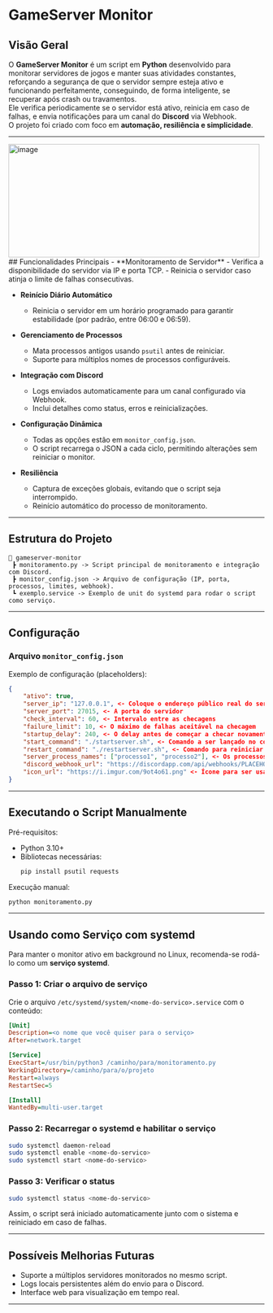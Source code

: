 # GameServer Monitor

## Visão Geral
O **GameServer Monitor** é um script em **Python** desenvolvido para monitorar servidores de jogos e manter suas atividades constantes, reforçando a segurança de que o servidor sempre esteja ativo e funcionando perfeitamente, conseguindo, de forma inteligente, se recuperar após crash ou travamentos.  
Ele verifica periodicamente se o servidor está ativo, reinicia em caso de falhas, e envia notificações para um canal do **Discord** via Webhook.  
O projeto foi criado com foco em **automação, resiliência e simplicidade**.

---
<img width="494" height="223" alt="image" src="https://github.com/user-attachments/assets/5e17b387-ceb5-470c-911c-7d90965507c9" />
## Funcionalidades Principais
- **Monitoramento de Servidor**
  - Verifica a disponibilidade do servidor via IP e porta TCP.
  - Reinicia o servidor caso atinja o limite de falhas consecutivas.

- **Reinício Diário Automático**
  - Reinicia o servidor em um horário programado para garantir estabilidade (por padrão, entre 06:00 e 06:59).

- **Gerenciamento de Processos**
  - Mata processos antigos usando `psutil` antes de reiniciar.
  - Suporte para múltiplos nomes de processos configuráveis.

- **Integração com Discord**
  - Logs enviados automaticamente para um canal configurado via Webhook.
  - Inclui detalhes como status, erros e reinicializações.

- **Configuração Dinâmica**
  - Todas as opções estão em `monitor_config.json`.
  - O script recarrega o JSON a cada ciclo, permitindo alterações sem reiniciar o monitor.

- **Resiliência**
  - Captura de exceções globais, evitando que o script seja interrompido.
  - Reinício automático do processo de monitoramento.

---

## Estrutura do Projeto

```
📂 gameserver-monitor
 ┣ monitoramento.py -> Script principal de monitoramento e integração com Discord.
 ┣ monitor_config.json -> Arquivo de configuração (IP, porta, processos, limites, webhook).
 ┗ exemplo.service -> Exemplo de unit do systemd para rodar o script como serviço.
```

---

## Configuração

### Arquivo `monitor_config.json`
Exemplo de configuração (placeholders):
```json
{
    "ativo": true,
    "server_ip": "127.0.0.1", <- Coloque o endereço público real do servidor
    "server_port": 27015, <- A porta do servidor
    "check_interval": 60, <- Intervalo entre as checagens 
    "failure_limit": 10, <- O máximo de falhas aceitável na checagem
    "startup_delay": 240, <- O delay antes de começar a checar novamente após inicialização ou reinicialização
    "start_command": "./startserver.sh", <- Comando a ser lançado no console para INICIAR o servidor
    "restart_command": "./restartserver.sh", <- Comando para reiniciar
    "server_process_names": ["processo1", "processo2"], <- Os processos do servidor (para serem mortos em caso de travamento)
    "discord_webhook_url": "https://discordapp.com/api/webhooks/PLACEHOLDER/PLACEHOLDER", <- o webhook do Discord para o envio dos logs
    "icon_url": "https://i.imgur.com/9ot4o61.png" <- Ícone para ser usado no webhook
}
```


---

## Executando o Script Manualmente
Pré-requisitos:
- Python 3.10+
- Bibliotecas necessárias:
  ```bash
  pip install psutil requests
  ```

Execução manual:
```bash
python monitoramento.py
```

---

## Usando como Serviço com systemd
Para manter o monitor ativo em background no Linux, recomenda-se rodá-lo como um **serviço systemd**.

### Passo 1: Criar o arquivo de serviço
Crie o arquivo `/etc/systemd/system/<nome-do-servico>.service` com o conteúdo:

```ini
[Unit]
Description=<o nome que você quiser para o serviço>
After=network.target

[Service]
ExecStart=/usr/bin/python3 /caminho/para/monitoramento.py
WorkingDirectory=/caminho/para/o/projeto
Restart=always
RestartSec=5

[Install]
WantedBy=multi-user.target
```

### Passo 2: Recarregar o systemd e habilitar o serviço
```bash
sudo systemctl daemon-reload
sudo systemctl enable <nome-do-servico>
sudo systemctl start <nome-do-servico>
```

### Passo 3: Verificar o status
```bash
sudo systemctl status <nome-do-servico>
```

Assim, o script será iniciado automaticamente junto com o sistema e reiniciado em caso de falhas.

---

## Possíveis Melhorias Futuras
- Suporte a múltiplos servidores monitorados no mesmo script.
- Logs locais persistentes além do envio para o Discord.
- Interface web para visualização em tempo real.

---

